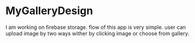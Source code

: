 # MyGalleryDesign
I am working on firebase storage.
flow of this app is very simple.
user can upload image by two ways wither by clicking image or choose from gallery.


